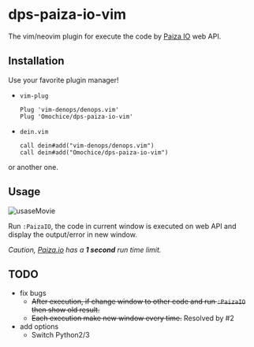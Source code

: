 # dps-paiza-io-vim

The vim/neovim plugin for execute the code by [Paiza IO](https://paiza.io/en) web API.

## Installation

Use your favorite plugin manager!
- `vim-plug`
    ```vim
    Plug 'vim-denops/denops.vim'
    Plug 'Omochice/dps-paiza-io-vim'
    ```

- `dein.vim`
    ```vim
    call dein#add("vim-denops/denops.vim")
    call dein#add("Omochice/dps-paiza-io-vim")
    ```
or another one.

## Usage

![usaseMovie](https://i.gyazo.com/32e69148c653a8c3902441253871b815.gif)

Run `:PaizaIO`, the code in current window is executed on web API and display the output/error in new window.

*Caution, [Paiza.io](https://paiza.io/en) has a **1 second** run time limit.*

## TODO

- fix bugs
    - ~~After execution, if change window to other code and run `:PaizaIO` then show old result.~~
    - ~~Each execution make new window every time.~~ Resolved by #2
- add options
    - Switch Python2/3
